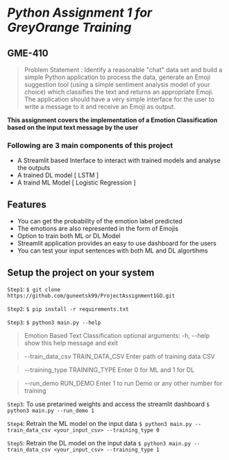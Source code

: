 # _Python Assignment 1 for GreyOrange Training_
## GME-410
> Problem Statement : Identify a reasonable "chat" data set and build a simple Python application to process the data, generate an Emoji suggestion tool (using a simple sentiment analysis model of your choice) which classifies the text and returns an appropriate Emoji.  The application should have a very simple interface for the user to write a message to it and receive an Emoji as output. 


**This assignment covers the implementation of a Emotion Classification based on the input text message by the user**



### Following are 3 main components of this project
- A Streamlit based Interface to interact with trained models and analyse the outputs
- A trained DL model [ LSTM ] 
- A traind ML Model [ Logistic Regression ]

## Features

- You can get the probability of the emotion label predicted
- The emotions are also represented in the form of Emojis
- Option to train both ML or DL Model
- Streamlit application provides an easy to use dashboard for the users
- You can test your input sentences with both ML and DL algortihms

## Setup the project on your system
`Step1`:  ```$ git clone https://github.com/guneetsk99/ProjectAssignment1GO.git```

`Step2`:  ```$ pip install -r requirements.txt```

`Step3`: `$ python3 main.py --help `
>Emotion Based Text Classification
>optional arguments:
>  -h, --help            show this help message and exit
  
 > --train_data_csv TRAIN_DATA_CSV
                        Enter path of training data CSV
                        
 > --training_type TRAINING_TYPE
                        Enter 0 for ML and 1 for DL
                        
  >--run_demo RUN_DEMO   Enter 1 to run Demo or any other number for training
  
  
`Step3`: To use pretarined weights and access the streamlit dashboard
`$ python3 main.py --run_demo 1`

`Step4`: Retrain the ML model on the input data
`$ python3 main.py --train_data_csv <your_input_csv> --training_type 0`

`Step5`: Retrain the DL model on the input data
`$ python3 main.py --train_data_csv <your_input_csv> --training_type 1`

